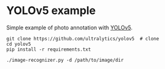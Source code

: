 # YOLOv5 example
Simple example of photo annotation with [YOLOv5](https://github.com/ultralytics/yolov5).

```shell
git clone https://github.com/ultralytics/yolov5  # clone
cd yolov5
pip install -r requirements.txt
```

```shell
./image-recognizer.py -d /path/to/image/dir
```